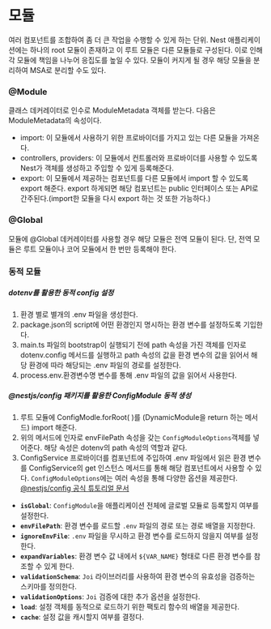 # 모듈
여러 컴포넌트를 조합하여 좀 더 큰 작업을 수행할 수 있게 하는 단위.
Nest 애플리케이션에는 하나의 root 모듈이 존재하고 이 루트 모듈은 다른 모듈들로 구성된다. 이로 인해 각 모듈에 책임을 나누어 응집도를 높일 수 있다. 모듈이 커지게 될 경우 해당 모듈을 분리하여 MSA로 분리할 수도 있다.

### @Module
클래스 데커레이터로 인수로 ModuleMetadata 객체를 받는다. 다음은 ModuleMetadata의 속성이다.
* import: 이 모듈에서 사용하기 위한 프로바이더를 가지고 있는 다른 모듈을 가져온다.
* controllers, providers: 이 모듈에서 컨트롤러와 프로바이더를 사용할 수 있도록 Nest가 객체를 생성하고 주입할 수 있게 등록해준다.
* export: 이 모듈에서 제공하는 컴포넌트를 다른 모듈에서 import 할 수 있도록 export 해준다. export 하게되면 해당 컴포넌트는 public 인터페이스 또는 API로 간주된다.(import한 모듈을 다시 export 하는 것 또한 가능하다.)

### @Global
모듈에 @Global 데커레이터를 사용할 경우 해당 모듈은 전역 모듈이 된다. 단, 전역 모듈은 루트 모듈이나 코어 모듈에서 한 번만 등록해야 한다.

### 동적 모듈
##### dotenv를 활용한 동적 config 설정
1. 환경 별로 별개의 .env 파일을 생성한다.
2.  package.json의 script에 어떤 환경인지 명시하는 환경 변수를 설정하도록 기입한다.
3.  main.ts 파일의 bootstrap이 실행되기 전에 path 속성을 가진 객체를 인자로 dotenv.config 메서드를 실행하고 path 속성의 값을 환경 변수의 값을 읽어서 해당 환경에 따라 해당되는 .env 파일의 경로를 설정한다.
4. process.env.환경변수명 변수를 통해 .env 파일의 값을 읽어서 사용한다.

##### @nestjs/config 패키지를 활용한 ConfigModule 동적 생성
1. 루트 모듈에 ConfigModle.forRoot( )를 (DynamicModule을 return 하는 메서드) import 해준다.
2. 위의 메서드에 인자로 envFilePath 속성을 갖는 `ConfigModuleOptions`객체를 넣어준다. 해당 속성은 dotenv의 path 속성의 역할과 같다.
3. ConfigService 프로바이더를 컴포넌트에 주입하여 .env 파일에서 읽은 환경 변수를 ConfigService의 get 인스턴스 메서드를 통해 해당 컴포넌트에서 사용할 수 있다.
`ConfigModuleOptions`에는 여러 속성을 통해 다양한 옵션을 제공한다. [@nestjs/config 공식 튜토리얼 문서](https://docs.nestjs.com/techniques/configuration)
- **`isGlobal`**: `ConfigModule`을 애플리케이션 전체에 글로벌 모듈로 등록할지 여부를 설정한다.
- **`envFilePath`**: 환경 변수를 로드할 `.env` 파일의 경로 또는 경로 배열을 지정한다.
- **`ignoreEnvFile`**: `.env` 파일을 무시하고 환경 변수를 로드하지 않을지 여부를 설정한다.
- **`expandVariables`**: 환경 변수 값 내에서 `${VAR_NAME}` 형태로 다른 환경 변수를 참조할 수 있게 한다.
- **`validationSchema`**: `Joi` 라이브러리를 사용하여 환경 변수의 유효성을 검증하는 스키마를 정의한다.
- **`validationOptions`**: `Joi` 검증에 대한 추가 옵션을 설정한다.
- **`load`**: 설정 객체를 동적으로 로드하기 위한 팩토리 함수의 배열을 제공한다.
- **`cache`**: 설정 값을 캐시할지 여부를 결정다.